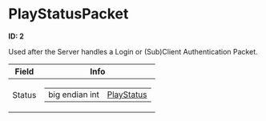 # PlayStatusPacket

__ID: 2__

Used after the Server handles a Login or (Sub)Client Authentication Packet.

<table><thead><tr><th>Field</th><th>Info</th></tr></thead><tbody>
<tr><td>Status</td><td><table><tbody><tr><td>big endian int</td><td><a href="../enums/PlayStatus.md">PlayStatus</a></td></tr></tbody></table></td></tr>
</tbody></table>